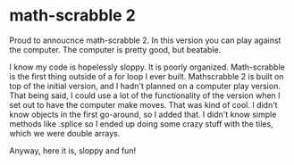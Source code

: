 # math-scrabble 2

Proud to annoucnce math-scrabble 2. 
In this version you can play against the computer. The computer is pretty good, but beatable.

I know my code is hopelessly sloppy. It is poorly organized. Math-scrabble is the first thing outside of a for loop I ever built. 
Mathscrabble 2 is built on top of the initial version, and I hadn't planned on a computer play version. That being said, I could use a lot of the functionality of the version when I set out to have the computer make moves. That was kind of cool. 
I didn't know objects in the first go-around, so I added that. I didn't know simple methods like .splice so I ended up doing some crazy stuff with the tiles, which we were double arrays. 

Anyway, here it is, sloppy and fun!

